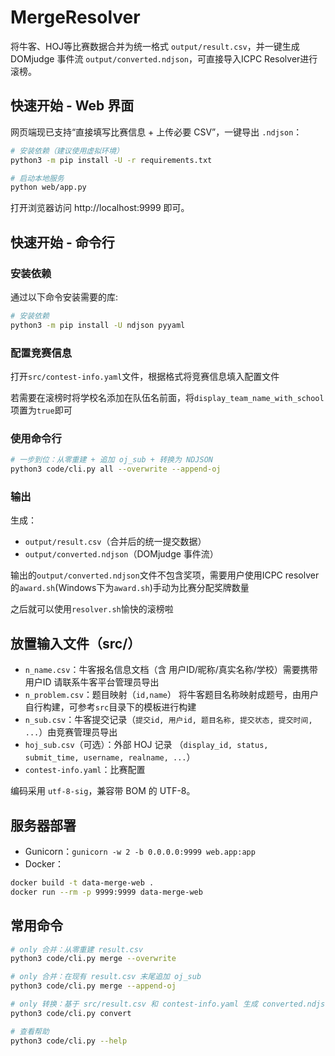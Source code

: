 # MergeResolver

将牛客、HOJ等比赛数据合并为统一格式 `output/result.csv`，并一键生成 DOMjudge 事件流 `output/converted.ndjson`，可直接导入ICPC Resolver进行滚榜。

## 快速开始 - Web 界面

网页端现已支持“直接填写比赛信息 + 上传必要 CSV”，一键导出 `.ndjson`：

```bash
# 安装依赖（建议使用虚拟环境）
python3 -m pip install -U -r requirements.txt

# 启动本地服务
python web/app.py
```

打开浏览器访问 http://localhost:9999 即可。

## 快速开始 - 命令行

### 安装依赖
通过以下命令安装需要的库:

```bash
# 安装依赖
python3 -m pip install -U ndjson pyyaml

```

### 配置竞赛信息
打开`src/contest-info.yaml`文件，根据格式将竞赛信息填入配置文件

若需要在滚榜时将学校名添加在队伍名前面，将`display_team_name_with_school`项置为`true`即可

### 使用命令行

```bash
# 一步到位：从零重建 + 追加 oj_sub + 转换为 NDJSON
python3 code/cli.py all --overwrite --append-oj
```

### 输出
生成：
- `output/result.csv`（合并后的统一提交数据）
- `output/converted.ndjson`（DOMjudge 事件流）

输出的`output/converted.ndjson`文件不包含奖项，需要用户使用ICPC resolver的`award.sh`(Windows下为`award.sh`)手动为比赛分配奖牌数量

之后就可以使用`resolver.sh`愉快的滚榜啦



## 放置输入文件（src/）

- `n_name.csv`：牛客报名信息文档（含 用户ID/昵称/真实名称/学校）需要携带用户ID 请联系牛客平台管理员导出
- `n_problem.csv`：题目映射（`id,name`） 将牛客题目名称映射成题号，由用户自行构建，可参考`src`目录下的模板进行构建
- `n_sub.csv`：牛客提交记录（`提交id, 用户id, 题目名称, 提交状态, 提交时间, ...`）由竞赛管理员导出
- `hoj_sub.csv`（可选）：外部 HOJ 记录 （`display_id, status, submit_time, username, realname, ...`）
- `contest-info.yaml`：比赛配置

编码采用 `utf-8-sig`，兼容带 BOM 的 UTF-8。

## 服务器部署

- Gunicorn：`gunicorn -w 2 -b 0.0.0.0:9999 web.app:app`
- Docker：

```bash
docker build -t data-merge-web .
docker run --rm -p 9999:9999 data-merge-web
```

## 常用命令

```bash
# only 合并：从零重建 result.csv
python3 code/cli.py merge --overwrite

# only 合并：在现有 result.csv 末尾追加 oj_sub
python3 code/cli.py merge --append-oj

# only 转换：基于 src/result.csv 和 contest-info.yaml 生成 converted.ndjson
python3 code/cli.py convert

# 查看帮助
python3 code/cli.py --help
```
